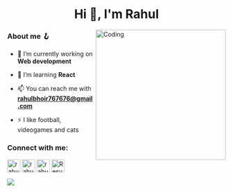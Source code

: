 <h1 align="center">Hi 👋, I'm Rahul</h1>
<img align="right" alt="Coding" width="300" src="https://images6.fanpop.com/image/photos/37500000/Chi-typing-on-a-computer-chis-sweet-home-chis-new-address-37597964-320-240.gif">
<h3> About me 🪝 </h3>


- 🔭 I’m currently working on **Web development**

- 🌱 I’m learning **React**

- 📫 You can reach me with **rahulbhoir767676@gmail.com**

- ⚡ I like football, videogames and cats

<h3 align="left">Connect with me:</h3>
<p align="left">
<a href="https://twitter.com/rahul_bhoir" target="blank">  <img align="center" src="https://cdn.iconscout.com/icon/free/png-512/twitter-1464537-1239448.png?f=avif&w=256" alt="rahul_bhoir" height="30" width="30" /></a>    
<a href="https://linkedin.com/in/rahul-bhoir-a61536211" target="blank">  <img align="center" src="https://cdn.iconscout.com/icon/free/png-512/linkedin-1464529-1239440.png?f=avif&w=256" alt="rahul_bhoir" height="30" width="30" /></a>   
<a href = "mailto: rahulbhoir767676@gmail.com"> <img align="center" src="https://cdn-icons-png.flaticon.com/512/3059/3059486.png" alt="rahul_bhoir" height="30" width="30" /></a>
<a href = "https://drive.google.com/file/d/1gAZnm0l0tRaTnwcV2HzASDafXcdjJPFE/view?usp=drive_link"> <img align="center" src="https://github.com/user-attachments/assets/c293fd7d-2163-4407-bb19-af0a993d04d2" alt="Resume" height="30" width="30" /></a> </p>


![](https://komarev.com/ghpvc/?username=rahulbh0ir)
